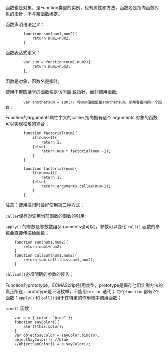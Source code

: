 函数也是对象，是Function类型的实例，也有属性和方法，函数名是指向函数对象的指针，不与某函数绑定。

函数声明语法定义：

			function sum(num1,num2){
				return num1+num2;
			}

函数表达式定义：

			var sum = function(num1,num2){
				return num1+num2;
			};


函数是对象，函数名是指针;

使用不带圆括号的函数名是访问函
数指针，而非调用函数;

			var anothersum = sum;// 将sum值赋值给anothersum，即两者指向同一个函数；
			



Function的arguments属性中大的callee,指向拥有这个 arguments 对象的函数,可以实现松散的耦合；

			function factorial(num){
				if(num<=1){
					return 1;
				}else{
					return num * factorial(num -1);
				}
			}

			function factorial(num){
				if(num<=1){
					return 1;
				}else{
					return arguments.callee(num-1);
				}
			}




注意：使用递归时最好使用第二种方式；


`caller`保存对调用当前函数的函数的引用;

`apply()` 的参数是参数数组(arguments也可以)，参数可以变化
`call()` 函数的参数会直接传递给函数；

		function sum(num1,num2){
			return num1+num2;
		}
		function callSum(num1,num2){
			return sum.call(this,num1,num2);
		}

`callSum()`必须明确的参数的传入；

Function的prototype，ECMAScript引用类型，prototype是保存他们实例方法的真正所在，prototype是不可枚举，不能用`for in `迭代；
每个`funciton`都有2个函数：`apply()` 和 `call()`;用于在特定的作用域中调用函数；


`bind()` 函数：

		var o = { color: "blue" };
		function sayColor(){
			alert(this.color);
		}
		var objectSayColor = sayColor.bind(o);
		objectSayColor(); //blue
		//objectSayColor() = o.sayColor();

